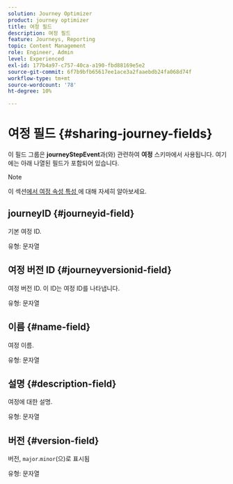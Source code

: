```yaml
---
solution: Journey Optimizer
product: journey optimizer
title: 여정 필드
description: 여정 필드
feature: Journeys, Reporting
topic: Content Management
role: Engineer, Admin
level: Experienced
exl-id: 177b4a97-c757-40ca-a190-fbd88169e5e2
source-git-commit: 6f7b9bfb65617ee1ace3a2faaebdb24fa068d74f
workflow-type: tm+mt
source-wordcount: '78'
ht-degree: 10%

---
```


# 여정 필드 {#sharing-journey-fields}

이 필드 그룹은 **journeyStepEvent**&#x200B;과(와) 관련하여 **여정** 스키마에서 사용됩니다. 여기에는 아래 나열된 필드가 포함되어 있습니다.


>[!NOTE]
>
>이 섹션[에서 여정 속성 특성 ](../building-journeys/expression/journey-properties.md#journey-propertoes-fields)에 대해 자세히 알아보세요.


## journeyID {#journeyid-field}

기본 여정 ID.

유형: 문자열

## 여정 버전 ID {#journeyversionid-field}

여정 버전 ID. 이 ID는 여정 ID를 나타냅니다.

유형: 문자열

## 이름 {#name-field}

여정 이름.

유형: 문자열

## 설명 {#description-field}

여정에 대한 설명.

유형: 문자열

## 버전 {#version-field}

버전, `major`.`minor`(으)로 표시됨

유형: 문자열
